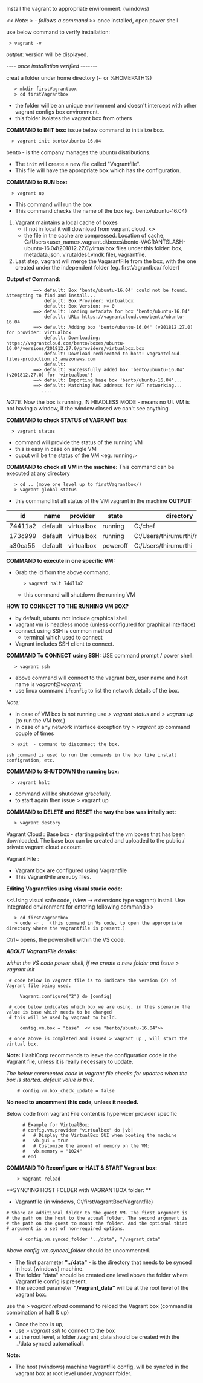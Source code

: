 Install the vagrant to appropriate environment. (windows)
 
*<< Note: > - follows a command >>*
once installed, open power shell

use below command to verify installation:
```
 > vagrant -v
```
*output:*
  version will be displayed.

*---- once installation verified -------*

creat a folder under home directory (~ or %HOMEPATH%)
```
   > mkdir firstVagrantbox
   > cd firstVagrantbox
```
  - the folder will be an unique environment and doesn't intercept with other vagrant configs box environment.
  - this folder isolates the vagrant box from others
   
**COMMAND to INIT box:**
issue below command to initialize box.
```
  > vagrant init bento/ubuntu-16.04
```
bento - is the company manages the ubuntu distributions.
-  The `init` will create a new file called "Vagrantfile".
-  This file will have the appropriate box which has the configuration.

**COMMAND to RUN box:**
```
  > vagrant up 
```   
  - This command will run the box
  - This command checks the name of the box (eg. bento/ubuntu-16.04)
  1. Vagrant maintains a local cache of boxes 
       - if not in local it will download from vagrant cloud. <<this will be a step in up output.>>
       - the file in the cache are compressed.
  Location of cache, C:\Users\<user_name>\.vagrant.d\boxes\bento-VAGRANTSLASH-ubuntu-16.04\201812.27.0\virtualbox
  files under this folder: 
            box, metadata.json, virutaldes(.vmdk file), vagrantfile.
   2. Last step,
         vagrant will merge the VagarantFile from the box, with the one created under
         the independent folder (eg. firstVagrantbox/ folder)
 
 **Output of Command:**
```          Bringing machine 'default' up with 'virtualbox' provider...\
          ==> default: Box 'bento/ubuntu-16.04' could not be found. Attempting to find and install...
              default: Box Provider: virtualbox
              default: Box Version: >= 0
          ==> default: Loading metadata for box 'bento/ubuntu-16.04'
              default: URL: https://vagrantcloud.com/bento/ubuntu-16.04
          ==> default: Adding box 'bento/ubuntu-16.04' (v201812.27.0) for provider: virtualbox
              default: Downloading: https://vagrantcloud.com/bento/boxes/ubuntu-16.04/versions/201812.27.0/providers/virtualbox.box
              default: Download redirected to host: vagrantcloud-files-production.s3.amazonaws.com
              default:
          ==> default: Successfully added box 'bento/ubuntu-16.04' (v201812.27.0) for 'virtualbox'!
          ==> default: Importing base box 'bento/ubuntu-16.04'...
          ==> default: Matching MAC address for NAT networking...
             ....
```
*NOTE:* 
      Now the box is running, IN HEADLESS MODE - means no UI.
      VM is not having a window, if the window closed we can't see anything.
      
 **COMMAND to check STATUS of VAGRANT box:**
 ```
   > vagrant status
 ```
   - command will provide the status of the running VM
   - this is easy in case on single VM
   - ouput will be the status of the VM <eg. running.>
      
 **COMMAND to check all VM in the machine:**
This command can be executed at any directory
``` 
   > cd .. (move one level up to firstVagrantbox/)
   > vagrant global-status
```
   - this command list all status of the VM vagrant in the machine
**OUTPUT:**

|id   |    name |   provider |  state |   directory | 
------|---------|-------------|--------|-------------|
|74411a2 |  default | virtualbox | running | C:/chef |
|173c999 | default | virtualbox | running  | C:/Users/thirumurthi/myfirstbox |
|a30ca55 | default | virtualbox | poweroff | C:/Users/thirumurthi |

**COMMAND to execute in one specific VM:**
- Grab the id from the above command,  
  ``` 
     > vagrant halt 74411a2 
  ```
   - this command will shutdown the running VM
      
**HOW TO CONNECT TO THE RUNNING VM BOX?**
   - by default, ubuntu not include graphical shell
   - vagrant vm is headless mode (unless configured for graphical interface)
   - connect using SSH is common method
       - terminal which used to connect
   - Vagrant includes SSH client to connect.
 
 **COMMAND To CONNECT using SSH:**
  USE command prompt / power shell:
  ``` 
     > vagrant ssh
  ```
   - above command will connect to the vagrant box, user name and host name is 
     *vagrant@vagrant:*
   - use linux command `ifconfig` to list the network details of the box.

 *Note:* 
  - In case of VM box is not running use *> vagrant status* and *> vagrant up* (to run the VM box.)
  - In case of any network interface exception try *> vagrant up* command couple of times

  ```   
    > exit  - command to disconnect the box.
  ```   
    ssh command is used to run the commands in the box like install configration, etc.
    
 **COMMAND to SHUTDOWN the running box:**
  ``` 
    > vagrant halt 
 ```
  - command will be shutdown gracefully.
  - to start again then issue > vagrant up
  
 **COMMAND to DELETE and RESET the way the box was initally set:**
 ``` 
    > vagrant destory
 ```

Vagrant Cloud :
  Base box - starting point of the vm boxes that has been downloaded.
  The base box can be created and uploaded to the public / private vagrant cloud account.

Vagrant File :
 - Vagrant box are configured using Vagrantfile
 - This VagrantFile are ruby files.

**Editing Vagrantfiles using visual studio code:**

<<Using visual safe code, (view -> extensions type vagrant) install. 
Use Integrated environment for entering following command.>>
  ``` 
     > cd firstVagrantbox
     > code -r .  (this command in Vs code, to open the appropriate directory where the vagrantfile is present.)
  ```    
  Ctrl~ opens, the powershell within the VS code.

***ABOUT VagrantFile details:***

   *within the VS code power shell, if we create a new folder and issue > vagrant init*
   
     # code below in vagrant file is to indicate the version (2) of Vagrant file being used.
```
     Vagrant.configure("2") do |config|
```
     # code below indicates which box we are using, in this scenario the value is base which needs to be changed 
     # this will be used by vagrant to build.

```
     config.vm.box = "base"  << use "bento/ubuntu-16.04">>
```
     # once above is completed and issued > vagrant up , will start the virtual box.

**Note:**
     HashiCorp recommends to leave the configuration code in the Vagrant file, unless it is really necessary to update.

 *The below commented code in vagrant file checks for updates when the box is started. default value is true.*
 
```     
    # config.vm.box_check_update = false 
```
   
**No need to uncomment this code, unless it needed.**

  Below code from vagrant File content is hypervicer provider specific 
 ```    
       # Example for VirtualBox:
       # config.vm.provider "virtualbox" do |vb|
       #   # Display the VirtualBox GUI when booting the machine
       #   vb.gui = true
       #   # Customize the amount of memory on the VM:
       #   vb.memory = "1024"
       # end
```

**COMMAND TO Reconfigure or HALT & START Vagrant box:**
```
    > vagrant reload
```
 
**SYNC'ING HOST FOLDER with VAGRANTBOX folder: **
   
   - Vagrantfile (in windows, C:/firstVagrantBox/Vagrantfile)
   
    # Share an additional folder to the guest VM. The first argument is
    # the path on the host to the actual folder. The second argument is
    # the path on the guest to mount the folder. And the optional third
    # argument is a set of non-required options.
 ```
      # config.vm.synced_folder "../data", "/vagrant_data"
 ```
Above *config.vm.synced_folder* should be uncommented.
 - The first parameter **"../data"** - is the directory that needs to be synced in host (windows) machine.
  - The folder "data" should be created one level above the folder where Vagrantfile config is present.
 - The second parameter **"/vagrant_data"** will be at the root level of the vagrant box.

use the *> vagrant reload* command to reload the Vagrant box (command is combination of halt & up)

 - Once the box is up, 
 - use *> vagrant ssh* to connect to the box 
 - at the root level, a folder /vagrant_data should be created with the ../data synced automaticall. 
     
**Note:**
 - The host (windows) machine Vagrantfile config, will be sync'ed in the vagrant box at root level under */vagrant* folder.
      
 
 
      
      
      
      
      
      
      
      
      
      
      
      
      
      
      
      
      
      
      

